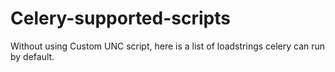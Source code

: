 # Celery-supported-scripts
Without using Custom UNC script, here is a list of loadstrings celery can run by default.
